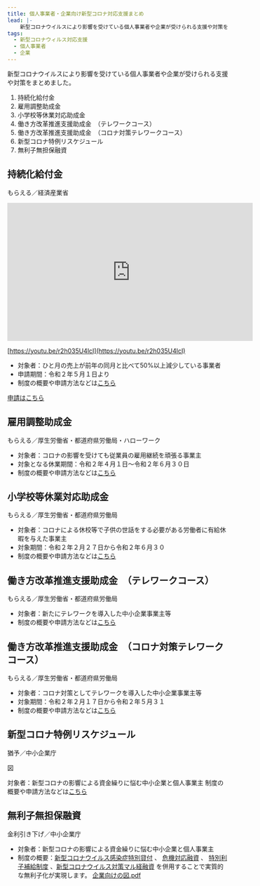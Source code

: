 ```yaml
---
title: 個人事業者・企業向け新型コロナ対応支援まとめ
lead: |-
    新型コロナウイルスにより影響を受けている個人事業者や企業が受けられる支援や対策をまとめました。
tags:
  - 新型コロナウィルス対応支援
  - 個人事業者
  - 企業
---
```

新型コロナウイルスにより影響を受けている個人事業者や企業が受けられる支援や対策をまとめました。

1. 持続化給付金
1. 雇用調整助成金
1. 小学校等休業対応助成金
1. 働き方改革推進支援助成金　（テレワークコース）
1. 働き方改革推進支援助成金　（コロナ対策テレワークコース）
1. 新型コロナ特例リスケジュール
1. 無利子無担保融資

## 持続化給付金

もらえる／経済産業省

<panel text="個人事業主" number="100" unit="万円" note="最大"></panel>

<panel text="法人" number="200" unit="万円" note="最大"></panel>

<iframe width="560" height="315" src="https://www.youtube.com/embed/r2h035U4lcI" frameborder="0" allow="accelerometer; autoplay; encrypted-media; gyroscope; picture-in-picture" allowfullscreen></iframe>

[https://youtu.be/r2h035U4lcI](https://youtu.be/r2h035U4lcI)

- 対象者：ひと月の売上が前年の同月と比べて50%以上減少している事業者
- 申請期間：令和２年５月１日より
- 制度の概要や申請方法などは[こちら](https://www.jizokuka-kyufu.jp/doc/pdf/r2_application_guidance_proprietor.pdf)

[申請はこちら](https://www.jizokuka-kyufu.jp/)

## 雇用調整助成金

もらえる／厚生労働省・都道府県労働局・ハローワーク

<panel text="対象労働者１人１日" number="8,330" unit="円" note="上限"></panel>

- 対象者：コロナの影響を受けても従業員の雇用継続を頑張る事業主
- 対象となる休業期間：令和２年４月１日～令和２年６月３０日
- 制度の概要や申請方法などは[こちら](https://www.mhlw.go.jp/content/000620879.pdf)

## 小学校等休業対応助成金

もらえる／厚生労働省・都道府県労働局

<panel text="対象労働者１人１日" number="8,330" unit="円" note="上限"></panel>

- 対象者：コロナによる休校等で子供の世話をする必要がある労働者に有給休暇を与えた事業主
- 対象期間：令和２年２月２７日から令和２年６月３０
- 制度の概要や申請方法などは[こちら](https://www.mhlw.go.jp/content/000622469.pdf)

## 働き方改革推進支援助成金　（テレワークコース）

もらえる／厚生労働省・都道府県労働局

<panel text="成果目標の達成状況により" number="150" unit="万円" note="最大"></panel>

- 対象者：新たにテレワークを導入した中小企業事業主等
- 制度の概要や申請方法などは[こちら](https://www.mhlw.go.jp/content/11909000/000622080.pdf)

## 働き方改革推進支援助成金　（コロナ対策テレワークコース）

もらえる／厚生労働省・都道府県労働局

<panel text="成果目標の達成状況により" number="150" unit="万円" note="最大"></panel>

- 対象者：コロナ対策としてテレワークを導入した中小企業事業主等
- 対象期間：令和２年２月１７日から令和２年５月３１
- 制度の概要や申請方法などは[こちら](https://www.mhlw.go.jp/content/11909000/000625872.pdf)

## 新型コロナ特例リスケジュール

猶予／中小企業庁

図

対象者：新型コロナの影響による資金繰りに悩む中小企業と個人事業主
制度の概要や申請方法などは[こちら](https://www.chusho.meti.go.jp/keiei/saisei/2020/200406saisei_tokurei.pdf)

## 無利子無担保融資

金利引き下げ／中小企業庁

<panel text="実質的に" raw="無利子<br>無担保"></panel>

- 対象者：新型コロナの影響による資金繰りに悩む中小企業と個人事業主
- 制度の概要：[新型コロナウイルス感染症特別貸付](https://seido-navi.mirasapo-plus.go.jp/supports/149) 、 [危機対応融資](https://seido-navi.mirasapo-plus.go.jp/supports/282) 、 [特別利子補給制度](https://seido-navi.mirasapo-plus.go.jp/supports/150) 、[新型コロナウイルス対策マル経融資](https://seido-navi.mirasapo-plus.go.jp/supports/151) を併用することで実質的な無利子化が実現します。
[企業向けの図.pdf](https://s3-us-west-2.amazonaws.com/secure.notion-static.com/93f5f699-126f-4b11-b0a9-07cef17fa500/.pdf)

